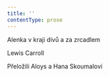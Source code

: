 ```yaml
---
title: ''
contentType: prose
---
```


Alenka v kraji divů a za zrcadlem

Lewis Carroll

Přeložili Aloys a Hana Skoumalovi

